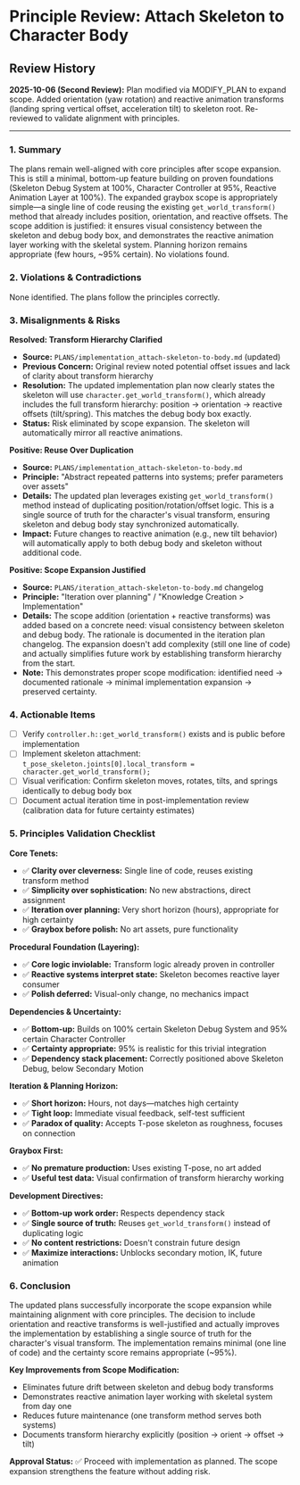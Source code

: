 # Principle Review: Attach Skeleton to Character Body

## Review History

**2025-10-06 (Second Review):** Plan modified via MODIFY_PLAN to expand scope. Added orientation (yaw rotation) and reactive animation transforms (landing spring vertical offset, acceleration tilt) to skeleton root. Re-reviewed to validate alignment with principles.

---

### 1. Summary

The plans remain well-aligned with core principles after scope expansion. This is still a minimal, bottom-up feature building on proven foundations (Skeleton Debug System at 100%, Character Controller at 95%, Reactive Animation Layer at 100%). The expanded graybox scope is appropriately simple—a single line of code reusing the existing `get_world_transform()` method that already includes position, orientation, and reactive offsets. The scope addition is justified: it ensures visual consistency between the skeleton and debug body box, and demonstrates the reactive animation layer working with the skeletal system. Planning horizon remains appropriate (few hours, ~95% certain). No violations found.

### 2. Violations & Contradictions

None identified. The plans follow the principles correctly.

### 3. Misalignments & Risks

**Resolved: Transform Hierarchy Clarified**
- **Source:** `PLANS/implementation_attach-skeleton-to-body.md` (updated)
- **Previous Concern:** Original review noted potential offset issues and lack of clarity about transform hierarchy
- **Resolution:** The updated implementation plan now clearly states the skeleton will use `character.get_world_transform()`, which already includes the full transform hierarchy: position → orientation → reactive offsets (tilt/spring). This matches the debug body box exactly.
- **Status:** Risk eliminated by scope expansion. The skeleton will automatically mirror all reactive animations.

**Positive: Reuse Over Duplication**
- **Source:** `PLANS/implementation_attach-skeleton-to-body.md`
- **Principle:** "Abstract repeated patterns into systems; prefer parameters over assets"
- **Details:** The updated plan leverages existing `get_world_transform()` method instead of duplicating position/rotation/offset logic. This is a single source of truth for the character's visual transform, ensuring skeleton and debug body stay synchronized automatically.
- **Impact:** Future changes to reactive animation (e.g., new tilt behavior) will automatically apply to both debug body and skeleton without additional code.

**Positive: Scope Expansion Justified**
- **Source:** `PLANS/iteration_attach-skeleton-to-body.md` changelog
- **Principle:** "Iteration over planning" / "Knowledge Creation > Implementation"
- **Details:** The scope addition (orientation + reactive transforms) was added based on a concrete need: visual consistency between skeleton and debug body. The rationale is documented in the iteration plan changelog. The expansion doesn't add complexity (still one line of code) and actually simplifies future work by establishing transform hierarchy from the start.
- **Note:** This demonstrates proper scope modification: identified need → documented rationale → minimal implementation expansion → preserved certainty.

### 4. Actionable Items

- [ ] Verify `controller.h::get_world_transform()` exists and is public before implementation
- [ ] Implement skeleton attachment: `t_pose_skeleton.joints[0].local_transform = character.get_world_transform();`
- [ ] Visual verification: Confirm skeleton moves, rotates, tilts, and springs identically to debug body box
- [ ] Document actual iteration time in post-implementation review (calibration data for future certainty estimates)

### 5. Principles Validation Checklist

**Core Tenets:**
- ✅ **Clarity over cleverness:** Single line of code, reuses existing transform method
- ✅ **Simplicity over sophistication:** No new abstractions, direct assignment
- ✅ **Iteration over planning:** Very short horizon (hours), appropriate for high certainty
- ✅ **Graybox before polish:** No art assets, pure functionality

**Procedural Foundation (Layering):**
- ✅ **Core logic inviolable:** Transform logic already proven in controller
- ✅ **Reactive systems interpret state:** Skeleton becomes reactive layer consumer
- ✅ **Polish deferred:** Visual-only change, no mechanics impact

**Dependencies & Uncertainty:**
- ✅ **Bottom-up:** Builds on 100% certain Skeleton Debug System and 95% certain Character Controller
- ✅ **Certainty appropriate:** 95% is realistic for this trivial integration
- ✅ **Dependency stack placement:** Correctly positioned above Skeleton Debug, below Secondary Motion

**Iteration & Planning Horizon:**
- ✅ **Short horizon:** Hours, not days—matches high certainty
- ✅ **Tight loop:** Immediate visual feedback, self-test sufficient
- ✅ **Paradox of quality:** Accepts T-pose skeleton as roughness, focuses on connection

**Graybox First:**
- ✅ **No premature production:** Uses existing T-pose, no art added
- ✅ **Useful test data:** Visual confirmation of transform hierarchy working

**Development Directives:**
- ✅ **Bottom-up work order:** Respects dependency stack
- ✅ **Single source of truth:** Reuses `get_world_transform()` instead of duplicating logic
- ✅ **No content restrictions:** Doesn't constrain future design
- ✅ **Maximize interactions:** Unblocks secondary motion, IK, future animation

### 6. Conclusion

The updated plans successfully incorporate the scope expansion while maintaining alignment with core principles. The decision to include orientation and reactive transforms is well-justified and actually improves the implementation by establishing a single source of truth for the character's visual transform. The implementation remains minimal (one line of code) and the certainty score remains appropriate (~95%).

**Key Improvements from Scope Modification:**
- Eliminates future drift between skeleton and debug body transforms
- Demonstrates reactive animation layer working with skeletal system from day one
- Reduces future maintenance (one transform method serves both systems)
- Documents transform hierarchy explicitly (position → orient → offset → tilt)

**Approval Status:** ✅ Proceed with implementation as planned. The scope expansion strengthens the feature without adding risk.
